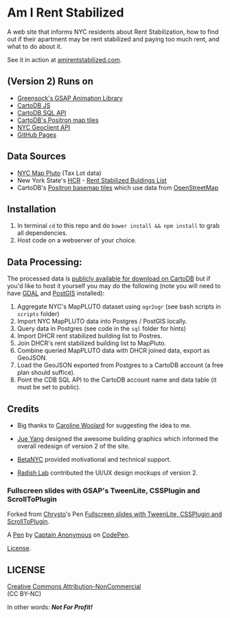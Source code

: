 Am I Rent Stabilized 
============================

A web site that informs NYC residents about Rent Stabilization, how to find out if their apartment may be rent stabilized and paying too much rent, and what to do about it.  

See it in action at [amirentstabilized.com](http://amirentstabilized.com/).

## (Version 2) Runs on
- [Greensock's GSAP Animation Library](http://greensock.com/gsap)
- [CartoDB JS](http://docs.cartodb.com/cartodb-platform/cartodb-js.html)
- [CartoDB SQL API](http://docs.cartodb.com/cartodb-platform/sql-api.html)
- [CartoDB's Positron map tiles](http://cartodb.com/basemaps/)
- [NYC Geoclient API](https://developer.cityofnewyork.us/api/geoclient-api)
- [GitHub Pages](https://pages.github.com/)

## Data Sources
- [NYC Map Pluto](http://www.nyc.gov/html/dcp/html/bytes/dwn_pluto_mappluto.shtml) (Tax Lot data)
- New York State's [HCR](http://www.nyshcr.org/) - [Rent Stabilized Buldings List](https://github.com/clhenrick/dhcr-rent-stabilized-data)
- CartoDB's [Positron basemap tiles](http://blog.cartodb.com/getting-to-know-positron-and-dark-matter/) which use data from [OpenStreetMap](http://wiki.openstreetmap.org/wiki/Main_Page)

## Installation
1. In terminal `cd` to this repo and do `bower install && npm install` to grab all dependencies.  
2. Host code on a webserver of your choice.

## Data Processing:
The processed data is [publicly available for download on CartoDB](http://chenrick.cartodb.com/tables/all_nyc_likely_rent_stabl_merged/public) but if you'd like to host it yourself you may do the following (note you will need to have [GDAL](http://www.gdal.org/) and [PostGIS](http://postgis.net/) installed):

1. Aggregate NYC's MapPLUTO dataset using `ogr2ogr` (see bash scripts in `scripts` folder)
1. Import NYC MapPLUTO data into Postgres / PostGIS locally.
2. Query data in Postgres (see code in the `sql` folder for hints)
3. Import DHCR rent stabilized building list to Postres.
3. Join DHCR's rent stabilized building list to MapPluto.
4. Combine queried MapPLUTO data with DHCR joined data, export as GeoJSON.
2. Load the GeoJSON exported from Postgres to a CartoDB account (a free plan should suffice).
3. Point the CDB SQL API to the CartoDB account name and data table (it must be set to public).

## Credits
- Big thanks to [Caroline Woolard](http://carolinewoolard.com/) for suggesting the idea to me.

- [Jue Yang](https://github.com/jueyang) designed the awesome building graphics which informed the overall redesign of version 2 of the site.

- [BetaNYC](http://betanyc.us/) provided motivational and technical support.

- [Radish Lab](http://radishlab.com/) contributed the UI/UX design mockups of version 2.

### Fullscreen slides with GSAP's TweenLite, CSSPlugin and ScrollToPlugin
Forked from [Chrysto](http://codepen.io/bassta/)'s Pen [Fullscreen slides with TweenLite, CSSPlugin and ScrollToPlugin](http://codepen.io/bassta/pen/kDvmC/).

A [Pen](http://codepen.io/anon/pen/XJqaRg) by [Captain Anonymous](http://codepen.io/anon) on [CodePen](http://codepen.io/).

[License](http://codepen.io/anon/pen/XJqaRg/license).

## LICENSE
[Creative Commons Attribution-NonCommercial ](http://creativecommons.org/licenses/by-nc/4.0/)   
(CC BY-NC)

In other words: **_Not For Profit!_**
